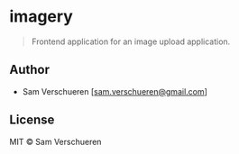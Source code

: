 # imagery

> Frontend application for an image upload application.

## Author

- Sam Verschueren [<sam.verschueren@gmail.com>]

## License

MIT © Sam Verschueren
